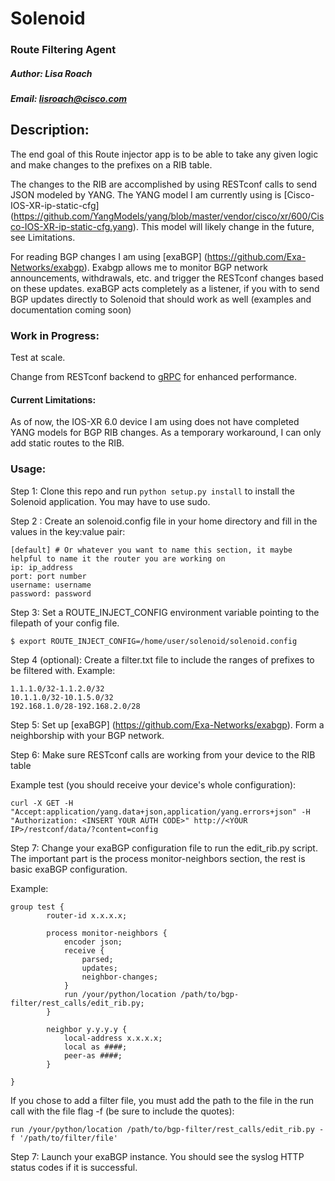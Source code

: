 # Solenoid
### Route Filtering Agent
##### Author: Lisa Roach
##### Email: lisroach@cisco.com

## Description:

The end goal of this Route injector app is to be able to take any given logic and 
make changes to the prefixes on a RIB table.

The changes to the RIB are accomplished by using RESTconf calls to send JSON modeled by YANG. The YANG model I am currently using is [Cisco-IOS-XR-ip-static-cfg] (https://github.com/YangModels/yang/blob/master/vendor/cisco/xr/600/Cisco-IOS-XR-ip-static-cfg.yang). This model will likely change in the future, see Limitations.

For reading BGP changes I am using [exaBGP] (https://github.com/Exa-Networks/exabgp). Exabgp allows me to monitor BGP network announcements, withdrawals, etc. and trigger the RESTconf changes based on these updates. exaBGP acts completely as a listener, if you with to send BGP updates directly to Solenoid that should work as well (examples and documentation coming soon)

### Work in Progress:

Test at scale.

Change from RESTconf backend to [gRPC](http://www.grpc.io/docs/tutorials/basic/python.html) for enhanced performance.

#### Current Limitations:

As of now, the IOS-XR 6.0 device I am using does not have completed YANG models
for BGP RIB changes. As a temporary workaround, I can only add static routes
to the RIB.


### Usage:

Step 1: Clone this repo and run ```python setup.py install``` to install the Solenoid application. You may have to use sudo. 

Step 2 : Create an solenoid.config file in your home directory and fill in the values in the key:value pair:

```
[default] # Or whatever you want to name this section, it maybe helpful to name it the router you are working on
ip: ip_address
port: port number
username: username
password: password

```

Step 3: Set a ROUTE_INJECT_CONFIG environment variable pointing to the filepath of your config file. 

```
$ export ROUTE_INJECT_CONFIG=/home/user/solenoid/solenoid.config

```

Step 4 (optional): Create a filter.txt file to include the ranges of prefixes to be filtered with. Example:

```
1.1.1.0/32-1.1.2.0/32
10.1.1.0/32-10.1.5.0/32
192.168.1.0/28-192.168.2.0/28
```

Step 5: Set up [exaBGP] (https://github.com/Exa-Networks/exabgp). Form a neighborship with your BGP network. 

Step 6: Make sure RESTconf calls are working from your device to the RIB table

Example test (you should receive your device's whole configuration):

```
curl -X GET -H "Accept:application/yang.data+json,application/yang.errors+json" -H "Authorization: <INSERT YOUR AUTH CODE>" http://<YOUR IP>/restconf/data/?content=config
```

Step 7: Change your exaBGP configuration file to run the edit_rib.py script. The important part is the process monitor-neighbors section, the rest is basic exaBGP configuration.


Example:

```
group test {
        router-id x.x.x.x;

        process monitor-neighbors {
            encoder json;
            receive {
                parsed;
                updates;
                neighbor-changes;
            }
            run /your/python/location /path/to/bgp-filter/rest_calls/edit_rib.py;
        }

        neighbor y.y.y.y {
            local-address x.x.x.x;
            local as ####;
            peer-as ####;
        }

}

```

If you chose to add a filter file, you must add the path to the file in the run call with the file flag -f (be sure to include the quotes):

```
run /your/python/location /path/to/bgp-filter/rest_calls/edit_rib.py -f '/path/to/filter/file'
```

Step 7: Launch your exaBGP instance. You should see the syslog HTTP status codes if it is successful. 

